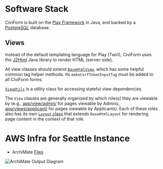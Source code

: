 # Software Stack

CiviForm is built on the [Play Framework](https://www.playframework.com/) in Java, and backed by a [PostgreSQL](https://www.postgresql.org/) database.

## Views

Instead of the default templating language for Play (Twirl), CiviForm uses the [J2Html](https://j2html.com/) Java library to render HTML (server-side).

All view classes should extend [`BaseHtmlView`](https://github.com/seattle-uat/civiform/blob/main/universal-application-tool-0.0.1/app/views/BaseHtmlView.java), which has some helpful common tag helper methods. Its `makeCsrfTokenInputTag` must be added to all CiviForm forms.

[`ViewUtils`](https://github.com/seattle-uat/civiform/blob/main/universal-application-tool-0.0.1/app/views/ViewUtils.java) is a utility class for accessing stateful view dependencies.

The `View` classes are generally organized by which role(s) they are viewable by (e.g., [app/view/admin/](https://github.com/seattle-uat/civiform/tree/main/universal-application-tool-0.0.1/app/views/admin) for pages viewable by Admins, [app/views/applicant/](https://github.com/seattle-uat/civiform/tree/main/universal-application-tool-0.0.1/app/views/applicant) for pages viewable by Applicants). Each of these roles also has its own [`Layout` class](https://github.com/seattle-uat/civiform/blob/main/universal-application-tool-0.0.1/app/views/admin/AdminLayout.java) that extends `BaseHtmlLayout` for rendering page content in the context of that role.

# AWS Infra for Seattle Instance

-  ArchiMate [Files](https://drive.google.com/drive/folders/1dtYkqGzPgjmzLmB7Yu0uULH-vhrmSygd?usp=sharing)

![ArchiMate Output Diagram](https://drive.google.com/file/d/1-9DUhniTg_ZiChfbM5pWeWd7QtdDEML5/view?usp=sharing)